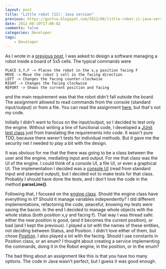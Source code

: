 ```yaml
---
layout: post
title: "Little robot (II): Java version"
previous: https://gonfva.blogspot.com/2012/08/little-robot-ii-java-version.html
date: 2012-08-19T17:00:02
comments: false
categories: Developer
tags:
    - Developer
---
```


As I wrote in a [previous post](https://gonfva.blogspot.com/2012/08/little-robot-i.html), I was asked to design a software managing a robot inside a board of 5x5 cells. The typical commands were

    PLACE X,Y,F -> Places the robot in the x,y position facing F
    MOVE -> Move the robot 1 cell in the facing direction
    LEFT -> Changes the facing counter-clockwise
    RIGHT -> Changes the facing clockwise
    REPORT -> Shows the current position and facing

and the main requirement was that the robot didn't fall outside the board. The assignment allowed to read commands from the console (standard input/output) or from a file. You can read the assignment [here](https://github.com/alexwibowo/Robot/blob/master/README), but that's not my code.


Initially I didn't want to focus on the input/output, so I decided to test only the engine. Without writing a line of functional code, I developed a [JUnit test class](https://github.com/gonfva/assignments/blob/master/gfvRobotJava/test/gfv/robot/RobotTest.java) just from translating the requirements into code. It wasn't pure TDD, because there weren't tests for individual methods. But it gave me the security net I needed to play a bit with the design.


It was obvious for me that the there was going to be a class between the user and the engine, mediating input and output. For me that class was the UI of the engine. I could think of a console UI, a file UI, or even a graphical UI. The implementation I decided was a [console UI](https://github.com/gonfva/assignments/blob/master/gfvRobotJava/src/gfv/robot/RobotConsoleUI.java) (read from standard input and standard output), but I decided not to make tests for that class. Probably I should have done the tests, and I don't love the code in the method <b>parseLine()</b>.


Following that, I focused on the [engine class](https://github.com/gonfva/assignments/blob/master/gfvRobotJava/src/gfv/robot/Robot.java). Should the engine class have everything in it? Should it manage variables independently? I did different implementations, refactoring the code, peaceful, knowing my tests were saving the bacon. In the end I decided to manage whole objects with the whole status (both position x,y and facing f). That way I was thread safe: either the new position is good, (and it becomes the current position), or bad (and I kept the previous). I played a lot with the names of these entities, not deciding between Status, and Position. I didn't love either of them, but chose [Position](https://github.com/gonfva/assignments/blob/master/gfvRobotJava/src/gfv/robot/Position.java). I also played a lot with the facing. Should I use constants in Position class, or an enum? I thought about creating a service implementing the commands, doing it in the Robot engine, in the position, or in the enum?


The bad thing about an assignment like this is that you have too many options. The code in Java wasn't perfect, but I guess it was good enough.
